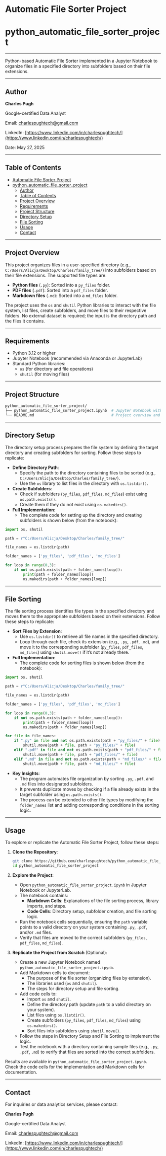 # Automatic File Sorter Project

# python_automatic_file_sorter_project

---

Python-based Automatic File Sorter implemented in a Jupyter Notebook to organize files in a specified directory into subfolders based on their file extensions.

---

## Author

**Charles Pugh**

Google-certified Data Analyst

Email: [charlespughtech@gmail.com](mailto:charlespughtech@gmail.com)

LinkedIn: [https://www.linkedin.com/in/charlespughtech/](https://www.linkedin.com/in/charlespughtech/)

Date: May 27, 2025

---

## Table of Contents

- [Automatic File Sorter Project](#automatic-file-sorter-project)
- [python\_automatic\_file\_sorter\_project](#python_automatic_file_sorter_project)
  - [Author](#author)
  - [Table of Contents](#table-of-contents)
  - [Project Overview](#project-overview)
  - [Requirements](#requirements)
  - [Project Structure](#project-structure)
  - [Directory Setup](#directory-setup)
  - [File Sorting](#file-sorting)
  - [Usage](#usage)
  - [Contact](#contact)

---

## Project Overview

This project organizes files in a user-specified directory (e.g., `C:/Users/Alicja/Desktop/Charles/family_tree/`) into subfolders based on their file extensions. The supported file types are:

- **Python files** (`.py`): Sorted into a `py_files` folder.
- **PDF files** (`.pdf`): Sorted into a `pdf_files` folder.
- **Markdown files** (`.md`): Sorted into a `md_files` folder.

The project uses the `os` and `shutil` Python libraries to interact with the file system, list files, create subfolders, and move files to their respective folders. No external dataset is required; the input is the directory path and the files it contains.

---

## Requirements

- Python 3.12 or higher
- Jupyter Notebook (recommended via Anaconda or JupyterLab)
- Standard Python libraries:
  - `os` (for directory and file operations)
  - `shutil` (for moving files)

---

## Project Structure

```bash
python_automatic_file_sorter_project/
├── python_automatic_file_sorter_project.ipynb  # Jupyter Notebook with file sorter code
└── README.md                                   # Project overview and instructions
```

---

## Directory Setup

The directory setup process prepares the file system by defining the target directory and creating subfolders for sorting. Follow these steps to replicate:

- **Define Directory Path**:
  - Specify the path to the directory containing files to be sorted (e.g., `C:/Users/Alicja/Desktop/Charles/family_tree/`).
  - Use the `os` library to list files in the directory with `os.listdir()`.
- **Create Subfolders**:
  - Check if subfolders (`py_files`, `pdf_files`, `md_files`) exist using `os.path.exists()`.
  - Create them if they do not exist using `os.makedirs()`.
- **Full Implementation**:
  - The complete code for setting up the directory and creating subfolders is shown below (from the notebook):

```python
import os, shutil

path = r"C:/Users/Alicja/Desktop/Charles/family_tree/"

file_names = os.listdir(path)

folder_names = ['py_files', 'pdf_files', 'md_files']

for loop in range(0,3):
    if not os.path.exists(path + folder_names[loop]):
        print(path + folder_names[loop])
        os.makedirs(path + folder_names[loop])
```

---

## File Sorting

The file sorting process identifies file types in the specified directory and moves them to the appropriate subfolders based on their extensions. Follow these steps to replicate:

- **Sort Files by Extension**:
  - Use `os.listdir()` to retrieve all file names in the specified directory.
  - Loop through each file, check its extension (e.g., `.py`, `.pdf`, `.md`), and move it to the corresponding subfolder (`py_files`, `pdf_files`, `md_files`) using `shutil.move()` if it’s not already there.
- **Full Implementation**:
  - The complete code for sorting files is shown below (from the notebook):

```python
import os, shutil

path = r"C:/Users/Alicja/Desktop/Charles/family_tree/"

file_names = os.listdir(path)

folder_names = ['py_files', 'pdf_files', 'md_files']

for loop in range(0,3):
    if not os.path.exists(path + folder_names[loop]):
        print(path + folder_names[loop])
        os.makedirs(path + folder_names[loop])

for file in file_names:
    if ".py" in file and not os.path.exists(path + "py_files/" + file):
        shutil.move(path + file, path + "py_files/" + file)
    elif ".pdf" in file and not os.path.exists(path + "pdf_files/" + file):
        shutil.move(path + file, path + "pdf_files/" + file)
    elif ".md" in file and not os.path.exists(path + "md_files/" + file):
        shutil.move(path + file, path + "md_files/" + file)
```

- **Key Insights**:
  - The program automates file organization by sorting `.py`, `.pdf`, and `.md` files into designated subfolders.
  - It prevents duplicate moves by checking if a file already exists in the target subfolder using `os.path.exists()`.
  - The process can be extended to other file types by modifying the `folder_names` list and adding corresponding conditions in the sorting logic.

---

## Usage

To explore or replicate the Automatic File Sorter Project, follow these steps:

1. **Clone the Repository**:

   ```bash
   git clone https://github.com/charlespughtech/python_automatic_file_sorter_project.git
   cd python_automatic_file_sorter_project
   ```

2. **Explore the Project**:

   - Open `python_automatic_file_sorter_project.ipynb` in Jupyter Notebook or JupyterLab.
   - The notebook contains:
     - **Markdown Cells**: Explanations of the file sorting process, library imports, and steps.
     - **Code Cells**: Directory setup, subfolder creation, and file sorting logic.
   - Run the notebook cells sequentially, ensuring the `path` variable points to a valid directory on your system containing `.py`, `.pdf`, and/or `.md` files.
   - Verify that files are moved to the correct subfolders (`py_files`, `pdf_files`, `md_files`).

3. **Replicate the Project from Scratch** (Optional):

   - Create a new Jupyter Notebook named `python_automatic_file_sorter_project.ipynb`.
   - Add Markdown cells to document:
     - The purpose of the file sorter (organizing files by extension).
     - The libraries used (`os` and `shutil`).
     - The steps for directory setup and file sorting.
   - Add code cells to:
     - Import `os` and `shutil`.
     - Define the directory path (update `path` to a valid directory on your system).
     - List files using `os.listdir()`.
     - Create subfolders (`py_files`, `pdf_files`, `md_files`) using `os.makedirs()`.
     - Sort files into subfolders using `shutil.move()`.
   - Follow the steps in Directory Setup and File Sorting to implement the logic.
   - Test the notebook with a directory containing sample files (e.g., `.py`, `.pdf`, `.md`) to verify that files are sorted into the correct subfolders.

Results are available in `python_automatic_file_sorter_project.ipynb`. Check the code cells for the implementation and Markdown cells for documentation.

---

## Contact

For inquiries or data analytics services, please contact:

**Charles Pugh**

Google-certified Data Analyst

Email: [charlespughtech@gmail.com](mailto:charlespughtech@gmail.com)

LinkedIn: [https://www.linkedin.com/in/charlespughtech/](https://www.linkedin.com/in/charlespughtech/)
